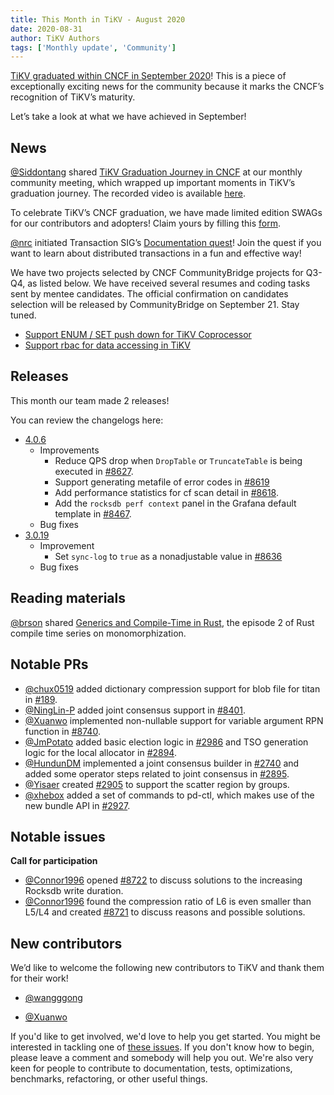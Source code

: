 ```yaml
---
title: This Month in TiKV - August 2020
date: 2020-08-31
author: TiKV Authors
tags: ['Monthly update', 'Community']
---
```


[TiKV graduated within CNCF in September 2020](https://tikv.org/blog/graduation-announcement/)! This is a piece of exceptionally exciting news for the community because it marks the CNCF’s recognition of TiKV’s maturity. 

Let’s take a look at what we have achieved in September!

## News

[@Siddontang](https://github.com/siddontang) shared [TiKV Graduation Journey in CNCF](https://docs.google.com/presentation/d/1-RflCXh93Ef4yKjsSvX2aR9z1PAFyij2Hgf0cb8Oh8M/edit#slide=id.g446c4deb4d_0_341) at our monthly community meeting, which wrapped up important moments in TiKV’s graduation journey. The recorded video is available [here](https://www.youtube.com/watch?v=bBYRvmWtdPk).

To celebrate TiKV’s CNCF graduation, we have made limited edition SWAGs for our contributors and adopters! Claim yours by filling this [form](https://forms.pingcap.com/f/tikv-graduation-swag). 

[@nrc](https://github.com/nrc) initiated Transaction SIG’s [Documentation quest](https://tikv.org/blog/docs-quest/)! Join the quest if you want to learn about distributed transactions in a fun and effective way!

We have two projects selected by CNCF CommunityBridge projects for Q3-Q4, as listed below. We have received several resumes and coding tasks sent by mentee candidates. The official confirmation on candidates selection will be released by CommunityBridge on September 21. Stay tuned.

*   [Support ENUM / SET push down for TiKV Coprocessor](https://github.com/tikv/tikv/issues/8605)
*   [Support rbac for data accessing in TiKV](https://github.com/tikv/tikv/issues/8621)

## Releases

This month our team made 2 releases!

You can review the changelogs here:

*   [4.0.6](https://github.com/tikv/tikv/releases/tag/v4.0.6)
    *   Improvements
        *   Reduce QPS drop when `DropTable` or `TruncateTable` is being executed in [#8627](https://github.com/tikv/tikv/pull/8627).
        *   Support generating metafile of error codes in [#8619](https://github.com/tikv/tikv/pull/8619)
        *   Add performance statistics for cf scan detail in [#8618](https://github.com/tikv/tikv/pull/8618).
        *   Add the `rocksdb perf context` panel in the Grafana default template in [#8467](https://github.com/tikv/tikv/pull/8467).
    *   Bug fixes
*   [3.0.19](https://github.com/tikv/tikv/releases/tag/v3.0.19)
    *   Improvement
        *   Set `sync-log` to `true` as a nonadjustable value in [#8636](https://github.com/tikv/tikv/pull/8636)
    *   Bug fixes

## Reading materials

[@brson](https://github.com/brson) shared [Generics and Compile-Time in Rust](https://tikv.org/blog/generics-compile-time-rust/), the episode 2 of Rust compile time series on monomorphization.

## Notable PRs

*   [@chux0519](https://github.com/chux0519) added dictionary compression support for blob file for titan in [#189](https://github.com/tikv/titan/pull/189).
*   [@NingLin-P](https://github.com/NingLin-P) added joint consensus support in [#8401](https://github.com/tikv/tikv/pull/8401).
*   [@Xuanwo](https://github.com/Xuanwo) implemented non-nullable support for variable argument RPN function in [#8740](https://github.com/tikv/tikv/pull/8740).
*   [@JmPotato](https://github.com/JmPotato) added basic election logic in [#2986](https://github.com/tikv/pd/pull/2986) and TSO generation logic for the local allocator in [#2894](https://github.com/tikv/pd/pull/2894).
*   [@HundunDM](https://github.com/HundunDM) implemented a joint consensus builder in [#2740](https://github.com/tikv/pd/pull/2740) and added some operator steps related to joint consensus in [#2895](https://github.com/tikv/pd/pull/2895).
*   [@Yisaer](https://github.com/Yisaer) created [#2905](https://github.com/tikv/pd/pull/2905) to support the scatter region by groups. 
*   [@xhebox](https://github.com/xhebox) added a set of commands to pd-ctl, which makes use of the new bundle API in [#2927](https://github.com/tikv/pd/pull/2927). 

## Notable issues

**Call for participation**

*   [@Connor1996](https://github.com/Connor1996) opened [#8722](https://github.com/tikv/tikv/issues/8722) to discuss solutions to the increasing Rocksdb write duration.
*   [@Connor1996](https://github.com/Connor1996) found the compression ratio of L6 is even smaller than L5/L4 and created [#8721](https://github.com/tikv/tikv/issues/8721) to discuss reasons and possible solutions.

## New contributors

We’d like to welcome the following new contributors to TiKV and thank them for their work!

*   [@wangggong](https://github.com/wangggong)

*   [@Xuanwo](https://github.com/Xuanwo)

If you'd like to get involved, we'd love to help you get started. You might be interested in tackling one of [these issues](https://github.com/tikv/tikv/issues?q=is%3Aopen+is%3Aissue+label%3Adifficulty%2Feasy). If you don't know how to begin, please leave a comment and somebody will help you out. We're also very keen for people to contribute to documentation, tests, optimizations, benchmarks, refactoring, or other useful things.
